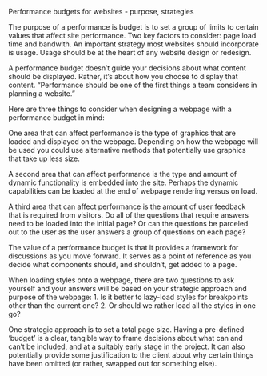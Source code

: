Performance budgets for websites - purpose, strategies

The purpose of a performance is budget is to set a group of limits to certain values that affect site performance. Two key factors to consider: page load time and bandwith. An important strategy most websites should incorporate is usage. Usage should be at the heart of any website design or redesign.

A performance budget doesn’t guide your decisions about what content should be displayed. Rather, it’s about how you choose to display that content. “Performance should be one of the first things a team considers in planning a website.”

Here are three things to consider when designing a webpage with a performance budget in mind:

One area that can affect performance is the type of graphics that are loaded and displayed on the webpage. Depending on how the webpage will be used you could use alternative methods that potentially use graphics that take up less size.

A second area that can affect performance is the type and amount of dynamic functionality is embedded into the site. Perhaps the dynamic capabilities can be loaded at the end of webpage rendering versus on load.

A third area that can affect performance is the amount of user feedback that is required from visitors. Do all of the questions that require answers need to be loaded into the initial page? Or can the questions be parceled out to the user as the user answers a group of questions on each page?

The value of a performance budget is that it provides a framework for discussions as you move forward. It serves as a point of reference as you decide what components should, and shouldn’t, get added to a page.

When loading styles onto a webpage, there are two questions to ask yourself and your answers will be based on your strategic approach and purpose of the webpage: 1. Is it better to lazy-load styles for breakpoints other than the current one? 2. Or should we rather load all the styles in one go?

One strategic approach is to set a total page size. Having a pre-defined ‘budget’ is a clear, tangible way to frame decisions about what can and can’t be included, and at a suitably early stage in the project. It can also potentially provide some justification to the client about why certain things have been omitted (or rather, swapped out for something else).